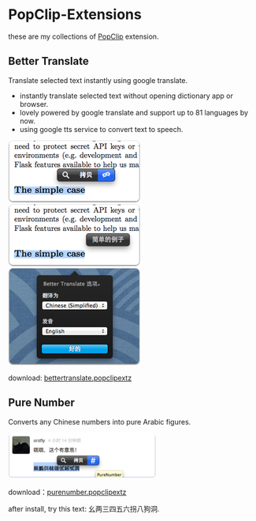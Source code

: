 # PopClip-Extensions

these are my collections of [PopClip][popclip] extension.

## Better Translate

Translate selected text instantly using google translate.

* instantly translate selected text without opening dictionary app or browser.
* lovely powered by google translate and support up to 81 languages by now.
* using google tts service to convert text to speech.

![screenshot](docs/screen_bettertranslate1.png)
![screenshot](docs/screen_bettertranslate2.png)
![screenshot](docs/screen_bettertranslate3.png)

download: [bettertranslate.popclipextz][bettertranslate]


## Pure Number

Converts any Chinese numbers into pure Arabic figures.

![screenshot](docs/screenshot.gif)

download：[purenumber.popclipextz][purenumber]

after install, try this text: 幺两三四五六拐八狗洞.

[popclip]: http://pilotmoon.com/popclip/
[purenumber]: https://github.com/harmy/PopClip-Extensions/raw/master/extensions/PureNumber.popclipextz
[bettertranslate]: https://github.com/harmy/PopClip-Extensions/raw/master/extensions/BetterTranslate.popclipextz